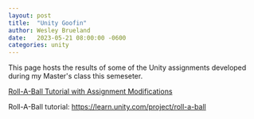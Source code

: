 ```yaml
---
layout: post
title:  "Unity Goofin"
author: Wesley Brueland
date:   2023-05-21 08:00:00 -0600
categories: unity
---
```


This page hosts the results of some of the Unity assignments developed during my Master's class this semeseter.

[Roll-A-Ball Tutorial with Assignment Modifications](../_games/roll-a-ball/index.html)

Roll-A-Ball tutorial: https://learn.unity.com/project/roll-a-ball
